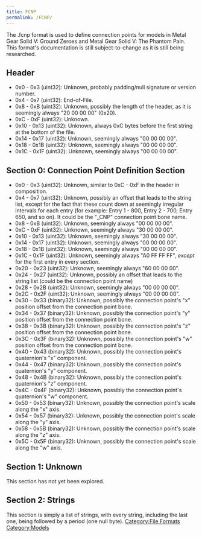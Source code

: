 ```yaml
---
title: FCNP
permalink: /FCNP/
---
```


The .fcnp format is used to define connection points for models in Metal
Gear Solid V: Ground Zeroes and Metal Gear Solid V: The Phantom Pain.
This format's documentation is still subject-to-change as it is still
being researched.

## Header

  - 0x0 - 0x3 (uint32): Unknown, probably padding/null signature or
    version number.
  - 0x4 - 0x7 (uint32): End-of-File.
  - 0x8 - 0xB (uint32): Unknown, possibly the length of the header, as
    it is seemingly always "20 00 00 00" (0x20).
  - 0xC - 0xF (uint32): Unknown.
  - 0x10 - 0x13 (uint32): Unknown, always 0xC bytes before the first
    string at the bottom of the file.
  - 0x14 - 0x17 (uint32): Unknown, seemingly always "00 00 00 00".
  - 0x18 - 0x1B (uint32): Unknown, seemingly always "00 00 00 00".
  - 0x1C - 0x1F (uint32): Unknown, seemingly always "00 00 00 00".

## Section 0: Connection Point Definition Section

  - 0x0 - 0x3 (uint32): Unknown, similar to 0xC - 0xF in the header in
    composition.
  - 0x4 - 0x7 (uint32): Unknown, possibly an offset that leads to the
    string list, except for the fact that these count down at seemingly
    irregular intervals for each entry (for example: Entry 1 - 800,
    Entry 2 - 700, Entry 650, and so on). It could be the "_CNP"
    connection point bone name.
  - 0x8 - 0xB (uint32): Unknown, seemingly always "00 00 00 00".
  - 0xC - 0xF (uint32): Unknown, seemingly always "30 00 00 00".
  - 0x10 - 0x13 (uint32): Unknown, seemingly always "30 00 00 00".
  - 0x14 - 0x17 (uint32): Unknown, seemingly always "00 00 00 00".
  - 0x18 - 0x1B (uint32): Unknown, seemingly always "00 00 00 00".
  - 0x1C - 0x1F (uint32): Unknown, seemingly always "A0 FF FF FF",
    *except* for the first entry in every section.
  - 0x20 - 0x23 (uint32): Unknown, seemingly always "60 00 00 00".
  - 0x24 - 0x27 (uint32): Unknown, possibly an offset that leads to the
    string list (could be the connection point name)
  - 0x28 - 0x2B (uint32): Unknown, seemingly always "00 00 00 00".
  - 0x2C - 0x2F (uint32): Unknown, seemingly always "00 00 00 00".
  - 0x30 - 0x33 (binary32): Unknown, possibly the connection point's "x"
    position offset from the connection point bone.
  - 0x34 - 0x37 (binary32): Unknown, possibly the connection point's "y"
    position offset from the connection point bone.
  - 0x38 - 0x3B (binary32): Unknown, possibly the connection point's "z"
    position offset from the connection point bone.
  - 0x3C - 0x3F (binary32): Unknown, possibly the connection point's "w"
    position offset from the connection point bone.
  - 0x40 - 0x43 (binary32): Unknown, possibly the connection point's
    quaternion's "x" component.
  - 0x44 - 0x47 (binary32): Unknown, possibly the connection point's
    quaternion's "y" component.
  - 0x48 - 0x4B (binary32): Unknown, possibly the connection point's
    quaternion's "z" component.
  - 0x4C - 0x4F (binary32): Unknown, possibly the connection point's
    quaternion's "w" component.
  - 0x50 - 0x53 (binary32): Unknown, possibly the connection point's
    scale along the "x" axis.
  - 0x54 - 0x57 (binary32): Unknown, possibly the connection point's
    scale along the "y" axis.
  - 0x58 - 0x5B (binary32): Unknown, possibly the connection point's
    scale along the "z" axis.
  - 0x5C - 0x5F (binary32): Unknown, possibly the connection point's
    scale along the "w" axis.

## Section 1: Unknown

This section has not yet been explored.

## Section 2: Strings

This section is simply a list of strings, with every string, including
the last one, being followed by a period (one null byte). [Category:File
Formats](/Category:File_Formats "wikilink")
[Category:Models](/Category:Models "wikilink")